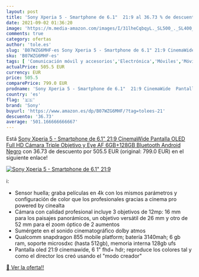 ```yaml
---
layout: post
title: 'Sony Xperia 5 - Smartphone de 6.1"  21:9 al 36.73 % de descuento'
date: 2021-09-02 01:36:20
image: 'https://m.media-amazon.com/images/I/31lheCqbqyL._SL500_._SL400_.jpg'
comments: true
category: ofertas
author: 'tole.es'
slug: 'B07WZG6MHF-es Sony Xperia 5 - Smartphone de 6.1" 21:9 CinemaWide...'
sku: 'B07WZG6MHF-es'
tags: [ 'Comunicación móvil y accesorios','Electrónica','Móviles','Móviles y smartphones libres','android','sony', ]
actualPrice: 505.5 EUR
currency: EUR
price: 505.5
comparePrice: 799.0 EUR
prodname: 'Sony Xperia 5 - Smartphone de 6.1"  21:9 CinemaWide  Pantalla OLED Full HD  Cámara Triple Objetivo y Eye AF  6GB+128GB   Bluetooth  Android  Negro'
country: 'es'
flag: '🇪🇸'
brand: 'Sony'
buyurl: 'https://www.amazon.es/dp/B07WZG6MHF/?tag=tolees-21'
descuento: '36.73'
average: '501.166666666667'
---
```


Está [Sony Xperia 5 - Smartphone de 6.1"  21:9 CinemaWide  Pantalla OLED Full HD  Cámara Triple Objetivo y Eye AF  6GB+128GB   Bluetooth  Android  Negro](https://www.amazon.es/dp/B07WZG6MHF/?tag=tolees-21) con 36.73 de descuento por 505.5 EUR (original: 799.0 EUR) en el siguiente enlace!

[![Sony Xperia 5 - Smartphone de 6.1"  21:9](https://m.media-amazon.com/images/I/31lheCqbqyL._SL500_._SL400_.jpg)](https://www.amazon.es/dp/B07WZG6MHF/?tag=tolees-21)

ℹ️:

- Sensor huella; graba películas en 4k con los mismos parámetros y configuración de color que los profesionales gracias a cinema pro powered by cinealta
- Cámara con calidad profesional incluye 3 objetivos de 12mp: 16 mm para los paisajes panorámicos, un objetivo versátil de 26 mm y otro de 52 mm para el zoom óptico de 2 aumentos
- Sumérgete en el sonido cinematográfico dolby atmos
- Qualcomm snapdragon 855 mobile platform; batería 3140mah; 6 gb ram, soporte microsdxc (hasta 512gb), memoria interna 128gb ufs
- Pantalla oled 21:9 cinemawide, 6 1" fhd+ hdr; reproduce los colores tal y como el director los creó usando el "modo creador"

[🛒 Ver la oferta!!](https://www.amazon.es/dp/B07WZG6MHF/?tag=tolees-21)
